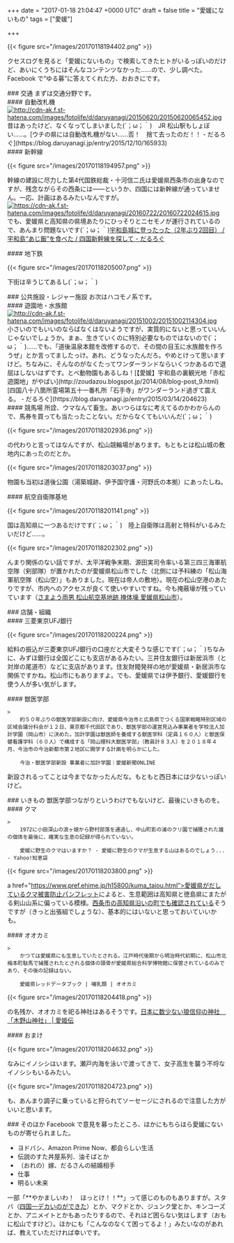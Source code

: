 
+++
date = "2017-01-18 21:04:47 +0000 UTC"
draft = false
title = "愛媛にないもの"
tags = ["愛媛"]

+++


{{< figure src="/images/20170118194402.png"  >}}

クセスログを見ると「愛媛にないもの」で検索してきたヒトがいるっぽいのだけど、あいにくうちにはそんなコンテンツなかった……ので、少し調べた。Facebook で“ゆる募”に答えてくれた方、おおきにです。

<div class="section">
    ### 交通
    まずは交通分野です。

<div class="section">
    #### 自動改札機
    <a href="http://cdn-ak.f.st-hatena.com/images/fotolife/d/daruyanagi/20150620/20150620065452.jpg" class="http-image" target="_blank"><img src="https://cdn-ak.f.st-hatena.com/images/fotolife/d/daruyanagi/20150620/20150620065452.jpg" class="http-image" alt="http://cdn-ak.f.st-hatena.com/images/fotolife/d/daruyanagi/20150620/20150620065452.jpg"/></a>昔はあったけど、なくなってしまいました(´；ω；｀)　JR 松山駅もしょぼい……。[ウチの県には自動改札機がない……否！　捨て去ったのだ！！ - だるろぐ](https://blog.daruyanagi.jp/entry/2015/12/10/165933)<br/>


</div>
<div class="section">
    #### 新幹線
    

{{< figure src="/images/20170118194957.png"  >}}

幹線の建設に尽力した第4代国鉄総裁・十河信二氏は愛媛県西条市の出身なのですが、残念ながらその西条には――というか、四国には新幹線が通っていません。一応、計画はあるみたいなんですが。<a href="https://cdn-ak.f.st-hatena.com/images/fotolife/d/daruyanagi/20160722/20160722024615.jpg" class="http-image" target="_blank"><img src="https://cdn-ak.f.st-hatena.com/images/fotolife/d/daruyanagi/20160722/20160722024615.jpg" class="http-image" alt="https://cdn-ak.f.st-hatena.com/images/fotolife/d/daruyanagi/20160722/20160722024615.jpg"/></a>でも、愛媛県と高知県の県境あたりにひっそりとニセモノが運行されているので、あんまり問題ないです(´；ω；｀)[宇和島城に登ったった（2年ぶり2回目） / 宇和島“あじ飯”を食べた / 四国新幹線を探して - だるろぐ](https://blog.daruyanagi.jp/entry/2016/07/22/070000)<br/>


</div>
<div class="section">
    #### 地下鉄
    

{{< figure src="/images/20170118205007.png"  >}}

下街は辛うじてあるし(´；ω；｀)

</div>
</div>
<div class="section">
    ### 公共施設・レジャー施設
    お次はハコモノ系です。

<div class="section">
    #### 遊園地・水族館
    <a href="http://cdn-ak.f.st-hatena.com/images/fotolife/d/daruyanagi/20151002/20151002114304.jpg" class="http-image" target="_blank"><img src="https://cdn-ak.f.st-hatena.com/images/fotolife/d/daruyanagi/20151002/20151002114304.jpg" class="http-image" alt="http://cdn-ak.f.st-hatena.com/images/fotolife/d/daruyanagi/20151002/20151002114304.jpg"/></a>小さいのでもいいのならばなくはないようですが、実質的にないと思っていいんじゃないでしょうか。まぁ、生きていくのに特別必要なものではないので(´；ω；｀)……でも、「道後温泉本館を改修するので、その間の目玉に水族館を作ろうぜ」とか言ってましたっけ。あれ、どうなったんだろ。やめとけって思いますけど。ちなみに、そんなのがなくたってワンダーランドならいくつかあるので退屈はしないはずです。とべ動物園もあるしね！[【愛媛】宇和島の裏観光地「赤松遊園地」がやばい](http://zoudazou.blogspot.jp/2014/08/blog-post_9.html)[四国八十八箇所霊場第五十一番札所「石手寺」がワンダーランド過ぎて震える。 - だるろぐ](https://blog.daruyanagi.jp/entry/2015/03/14/204623)<br/>


</div>
<div class="section">
    #### 競馬場
    所詮、ウマなんて畜生。あいつらはなに考えてるのかわからんので、馬券を買っても当たったことない。だからなくてもいいんだ(´；ω；｀)

{{< figure src="/images/20170118202936.png"  >}}

の代わりと言ってはなんですが、松山競輪場があります。もともとは松山城の敷地内にあったのだとか。

{{< figure src="/images/20170118203037.png"  >}}

物園も当初は道後公園（湯築城跡、伊予国守護・河野氏の本拠）にあったしね。

</div>
<div class="section">
    #### 航空自衛隊基地
    

{{< figure src="/images/20170118201141.png"  >}}

国は高知県に一つあるだけです(´；ω；｀)　陸上自衛隊は高射と特科がいるみたいだけど……。

{{< figure src="/images/20170118202302.png"  >}}

んまり関係のない話ですが、太平洋戦争末期、源田実司令率いる第三四三海軍航空隊（剣部隊）が置かれたのが愛媛県松山市でした（北側には予科練の「松山海軍航空隊（松山空）」もありました。現在は帝人の敷地）。現在の松山空港のあたりですが、市内へのアクセスが良くて使いやすいですね。今も掩蔽壕が残っていています（<a href="http://shigezo9009.blog.fc2.com/blog-entry-34.html">さまよう雨男 松山航空基地跡 掩体壕 愛媛県松山市</a>）。

</div>
</div>
<div class="section">
    ### 店舗・組織
    
<div class="section">
    #### 三菱東京UFJ銀行
    

{{< figure src="/images/20170118200224.png"  >}}

給料の振込が三菱東京UFJ銀行の口座だと大変そうな感じです(´；ω；｀)ちなみに、みずほ銀行は全国どこにも支店があるみたい。三井住友銀行は新居浜市（と対岸の尾道市）などに支店があります。住友財閥発祥の地が愛媛県・新居浜市な関係ですかね。松山市にもありますよ。でも、愛媛県では伊予銀行、愛媛銀行を使う人が多い気がします。

</div>
<div class="section">
    #### 獣医学部
    
    >
        約５０年ぶりの獣医学部新設に向け、愛媛県今治市と広島県でつくる国家戦略特別区域の区域会議分科会が１２日、東京都千代田区であり、獣医学部の運営見込み事業者を学校法人加計学園（岡山市）に決めた。加計学園は獣医師を養成する獣医学科（定員１６０人）と獣医保健看護学科（６０人）で構成する「岡山理科大獣医学部」（教員計８３人）を２０１８年４月、今治市の今治新都市第２地区に開学する計画を明らかにした。

        今治・獣医学部新設 事業者に加計学園｜愛媛新聞ONLINE
    
新設されるってことは今までなかったんだな。もともと西日本には少ないっぽいけど。

</div>
</div>
<div class="section">
    ### いきもの
    獣医学部つながりというわけでもないけど、最後にいきものを。

<div class="section">
    #### クマ
    
    >
        1972に小田深山の浪ヶ娘から野村部落を通過し、中山町影の浦のクリ園で捕獲された雄の個体を最後に、確実な生息の記録が得られていない。

        愛媛に野生のクマはいますか？ - 愛媛に野生のクマが生息する山はあるのでしょう... - Yahoo!知恵袋
    


{{< figure src="/images/20170118203800.png"  >}}

a href="https://www.pref.ehime.jp/h15800/kuma_taiou.html">愛媛県がだしているクマ被害防止パンフレット</a>によると、生息範囲は高知県と徳島県にまたがる剣山山系に偏っている模様。<a href="https://www.city.saijo.ehime.jp/soshiki/kanko/kumatyuui.html">西条市の高知県沿いの町でも確認されている</a>そうですが（きっと出張組でしょうな）、基本的にはいないと思っておいていいかも。

</div>
<div class="section">
    #### オオカミ
    
    >
        かつては愛媛県にも生息していたとされる。江戸時代後期から明治時代初期に、松山市北梅本町駄馬で捕獲されたとされる個体の頭骨が愛媛県総合科学博物館に保管されているのみであり、その後の記録はない。

        愛媛県レッドデータブック | 哺乳類 | オオカミ
    


{{< figure src="/images/20170118204418.png"  >}}

の名残か、オオカミを祀る神社はあるそうです。[日本に数少ない狼信仰の神社　「木野山神社」 | 愛姫伝](http://makild.exblog.jp/17703941/)<br/>


</div>
<div class="section">
    #### おまけ
    

{{< figure src="/images/20170118204632.png"  >}}

なみにイノシシはいます。瀬戸内海を泳いで渡ってきて、女子高生を襲う不埒なイノシシもいるみたい。

{{< figure src="/images/20170118204723.png"  >}}

も、あんまり調子に乗っていると狩られてソーセージにされるので注意した方がいいと思います。

</div>
</div>
<div class="section">
    ### そのほか
    Facebook で意見を募ったところ、ほかにもちらほら愛媛にないものが寄せられました。

<ul>
<li>ヨドバシ、Amazon Prime Now、都会らしい生活</li>
<li>伝説のすた丼屋系列．油そばとか</li>
<li>（おれの）嫁、だるさんの結婚相手</li>
<li>仕事</li>
<li>明るい未来</li>
</ul>一部「**やかましいわ！　ほっとけ！！**」って感じのものもありますが。スタバ（<a href="http://matsuyama.keizai.biz/headline/1895/">四国一デカいのができた</a>）とか、マクドとか、ジュンク堂とか、キンコーズとか、アニメイトとかもあったりするので、それほど困らない気はします（おもに松山ですけど）。ほかにも「こんなのなくて困ってるよ！」みたいなのがあれば、教えていただければ幸いです。

</div>

